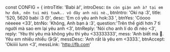 const CONFIG = {
    introTitle: 'Babi à!',
    introDesc: `Em còn giận anh à?
    tại em hư đok,
    nên tui mới tuwk..
    vô đây anh nói nè.`,
    btnIntro: 'Oki nạ :3',
    title: '520, 5620 babi :3 😙',
    desc: 'Em có yêu anh hok:33 ',
    btnYes: 'Cóooo nèeeee <33',
    btnNo: 'Không, Anh bạn à :3',
    question:'Trên thế giới hơn 7 tỉ người mà sao em lại yêu anh <3',
    btnReply: 'Nói cho anh lí do đi nèo <3',
    reply: 'Yêu thì yêu mà không yêu thì yêu <33333333',
    mess: 'Anh biết mà 🥰. Yêu em nhiều nhiều 😘😘',
    messDesc: 'Anh rất là yêu em <3333.',
    btnAccept: 'Okiiiii lunn <3',
    messLink: 'http://fb.com'
